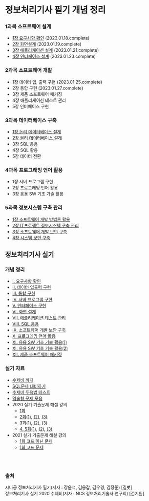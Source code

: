 # 정보처리기사 필기 개념 정리

### 1과목 소프트웨어 설계
* [1장 요구사항 확인](./정보처리기사필기/1과목/1과목%201장%20요구사항%20확인.md) (2023.01.18.complete)
* [2장 화면설계](./정보처리기사필기/1과목/1과목%202장%20화면설계.md) (2023.01.19.complete)
* [3장 애플리케이션 설계](./정보처리기사필기/1과목/1과목%203장%20애플리케이션%20설계.md) (2023.01.21.complete)
* [4장 인터페이스 설계](./정보처리기사필기/1과목/1과목%204장%20인터페이스%20설계.md) (2023.01.23.complete)
    
### 2과목 소프트웨어 개발
* 1장 데이터 입, 출력 구현 (2023.01.25.complete)
* 2장 통합 구현 (2023.01.27.complete)
* 3장 제품 소프트웨어 패키징
* 4장 애플리케이션 테스트 관리
* 5장 인터페이스 구현

### 3과목 데이터베이스 구축
* [1장 논리 데이터베이스 설계](./정보처리기사필기/3과목/3과목%201장%20논리%20테이터베이스%20설계.md)
* [2장 물리 데이터베이스 설계](./정보처리기사필기/3과목/3과목%202장%20물리%20데이터베이스%20설계.md)
* 3장 SQL 응용
* 4장 SQL 활용
* 5장 데이터 전환

### 4과목 프로그래밍 언어 활용
* 1장 서버 프로그램 구현
* 2장 프로그래밍 언어 활용
* 3장 응용 SW 기초 기술 활용

### 5과목 정보시스템 구축 관리

* [1장 소프트웨어 개발 방법론 활용](./정보처리기사필기/5과목/5과목%201장%20소프트웨어%20개발%20방법론%20활용.md)
* [2장 IT프로젝트 정보시스템 구축 관리](./정보처리기사필기/5과목/5과목%202장%20IT프로젝트%20정보시스템%20구축%20관리.md)
* [3장 소프트웨어 개발 보안 구축](./정보처리기사필기/5과목/5과목%203장%20소프트웨어%20개발%20보안%20구축.md)
* [4장 시스템 보안 구축](./정보처리기사필기/5과목/5과목%204장%20시스템%20보안%20구축.md)

## 정보처리기사 실기

### 개념 정리 

* [Ⅰ. 요구사항 확인](https://ihp001.tistory.com/12)
* [Ⅱ. 데이터 입출력 구현](https://ihp001.tistory.com/14)
* [Ⅲ. 통합 구현](https://ihp001.tistory.com/17)
* [Ⅳ. 서버 프로그램 구현](https://ihp001.tistory.com/18?category=792948)
* [Ⅴ. 인터페이스 구현](https://ihp001.tistory.com/22?category=792948)
* [Ⅵ. 화면 설계](https://ihp001.tistory.com/22?category=792948)
* [Ⅶ. 애플리케이션 테스트 관리](https://ihp001.tistory.com/25)
* [Ⅷ. SQL 응용](https://ihp001.tistory.com/28?category=792948)
* [Ⅸ. 소프트웨어 개발 보안 구축](https://ihp001.tistory.com/31?category=792948)
* [Ⅹ. 프로그래밍 언어 활용](https://ihp001.tistory.com/37?category=792948)
* [XI. 응용 SW 기초 기술 활용(1)](https://ihp001.tistory.com/36?category=792948)
* [XI. 응용 SW 기초 기술 활용(2)](https://ihp001.tistory.com/38?category=792948)
* [XII. 제품 소프트웨어 패키징](https://ihp001.tistory.com/40?category=792948)


### 실기 자료
* [수제비 까페](https://cafe.naver.com/soojebi)
* [SQL문제 대비하기](./sql.md)
* [수제비 두음법 테스트](https://github.com/PARKINHYO/Engineer-Information-Processing/blob/master/%EC%88%98%EC%A0%9C%EB%B9%84%EB%91%90%EC%9D%8C%EB%B2%95%ED%85%8C%EC%8A%A4%ED%8A%B8.pdf)
* [약술형 문제 모음](https://github.com/PARKINHYO/Engineer-Information-Processing/blob/master/%EC%8B%A4%EA%B8%B0%EC%95%BD%EC%88%A0%ED%98%95.pdf)
* 2020 실기 기출문제 해설 강의
  * [1회](https://www.youtube.com/watch?v=ao3Nn2UCZL8&list=PLwXldj55mFgCvFIwh22wR-Jm2L3Cz26St&index=5)
  * [2회(1)](https://www.youtube.com/watch?v=qEqfrYYRQyc&list=PLwXldj55mFgCvFIwh22wR-Jm2L3Cz26St&index=3), [(2)](https://www.youtube.com/watch?v=e_5oYEqhJMA), [(3)](https://www.youtube.com/watch?v=cdY2WkpPo4M)
  * [3회(1)](https://www.youtube.com/watch?v=noKiGztSFPM&list=PLwXldj55mFgCvFIwh22wR-Jm2L3Cz26St&index=8), [(2)](https://www.youtube.com/watch?v=7-QZXTpPR90&list=PLwXldj55mFgCvFIwh22wR-Jm2L3Cz26St&index=9), [(3)](https://www.youtube.com/watch?v=dQ2zRSc0oLI&list=PLwXldj55mFgCvFIwh22wR-Jm2L3Cz26St&index=10)
  * [4, 5회(1)](https://www.youtube.com/watch?v=Gw2bpc7PfX4), [(2)](https://www.youtube.com/watch?v=ZojK-z37oVE), [(3)](https://www.youtube.com/watch?v=l79a66BnkGs)
* 2021 실기 기출문제 해설 강의
  * [1회 코드 아닌 문제](https://www.youtube.com/watch?v=Cn6ShEceVss&list=PLwXldj55mFgCvFIwh22wR-Jm2L3Cz26St&index=14)
  * [1회 코드 문제](https://www.youtube.com/watch?v=Y9jPpl5_Jkg&list=PLwXldj55mFgCvFIwh22wR-Jm2L3Cz26St&index=15)
  
<br>
<br>

### 출처<br>
시나공 정보처리기사 필기(저자 : 강윤석, 김용갑, 김우경, 김정준) [길벗]<br>
정보처리기사 실기 2020 수제비(저자 : NCS 정보처리기술사 연구회) [건기원]
 
